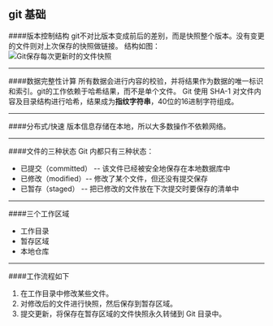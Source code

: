## git 基础

####版本控制结构 
  git不对比版本变成前后的差别，而是快照整个版本。没有变更的文件则对上次保存的快照做链接。
  结构如图：
![Git保存每次更新时的文件快照](http://git-scm.com/figures/18333fig0105-tn.png)

---

####数据完整性计算
  所有数据会进行内容的校验，并将结果作为数据的唯一标识和索引。git的工作依赖于哈希结果，而不是单个文件。
  Git 使用 SHA-1 对文件内容及目录结构进行哈希，结果成为**指纹字符串**，40位的16进制字符组成。

---

####分布式/快速
  版本信息存储在本地，所以大多数操作不依赖网络。

---

####文件的三种状态
  Git 内都只有三种状态：
  - 已提交（committed） -- 该文件已经被安全地保存在本地数据库中
  - 已修改（modified）-- 修改了某个文件，但还没有提交保存
  - 已暂存（staged） -- 把已修改的文件放在下次提交时要保存的清单中

---

####三个工作区域
  - 工作目录
  - 暂存区域
  - 本地仓库

---

####工作流程如下

1. 在工作目录中修改某些文件。 
2. 对修改后的文件进行快照，然后保存到暂存区域。 
3. 提交更新，将保存在暂存区域的文件快照永久转储到 Git 目录中。 
